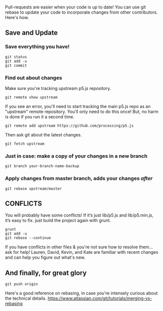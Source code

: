 Pull-requests are easier when your code is up to date! You can use git rebase to update your code to incorporate changes from other contributors. Here's how.

## Save and Update

### Save everything you have! 
    git status 
    git add -u
    git commit 


### Find out about changes
Make sure you're tracking upstream p5.js repository.

    git remote show upstream

If you see an error, you'll need to start tracking the main p5.js repo as an "upstream" remote repository. You'll only need to do this once! But, no harm is done if you run it a second time.

    git remote add upstream https://github.com/processing/p5.js

Then ask git about the latest changes.

    git fetch upstream 

### Just in case: make a copy of your changes in a new branch
    git branch your-branch-name-backup 

### Apply changes from master branch, adds your changes *after* 
    git rebase upstream/master 

## CONFLICTS
You will probably have some conflicts! 
If it’s just lib/p5.js and lib/p5.min.js, it’s easy to fix. just build the project again with grunt.

    grunt 
    git add -u
    git rebase --continue

If you have conflicts in other files & you're not sure how to resolve them... ask for help! Lauren, David, Kevin, and Kate are familiar with recent changes and can help you figure out what's new.

## And finally, for great glory
    git push origin

Here's a good reference on rebasing, in case you're intensely curious about the technical details. https://www.atlassian.com/git/tutorials/merging-vs-rebasing